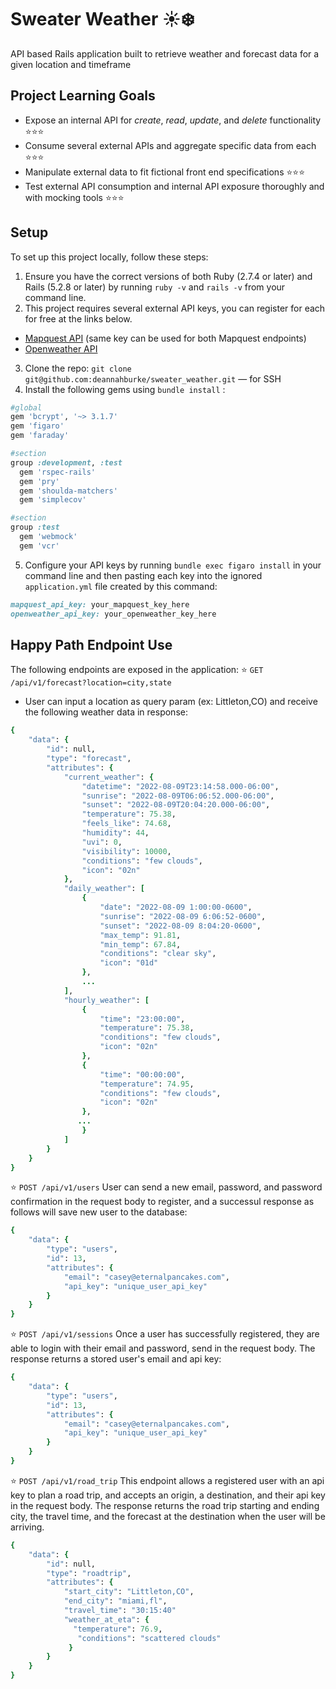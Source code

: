 # Sweater Weather :sunny::snowflake:
API based Rails application built to retrieve weather and forecast data for a given location and timeframe
## Project Learning Goals
* Expose an internal API for *create*, *read*, *update*, and *delete* functionality ⭐⭐⭐
* Consume several external APIs and aggregate specific data from each ⭐⭐⭐
* Manipulate external data to fit fictional front end specifications ⭐⭐⭐
* Test external API consumption and internal API exposure thoroughly and with mocking tools ⭐⭐⭐
## Setup
To set up this project locally, follow these steps:
1. Ensure you have the correct versions of both Ruby (2.7.4 or later) and Rails (5.2.8 or later) by running `ruby -v` and `rails -v` from your command line.
2. This project requires several external API keys, you can register for each for free at the links below.
* [Mapquest API](https://developer.mapquest.com/user/login/sign-up) (same key can be used for both Mapquest endpoints)
* [Openweather API](https://home.openweathermap.org/users/sign_up)
3. Clone the repo:
`git clone git@github.com:deannahburke/sweater_weather.git` &mdash; for SSH
4. Install the following gems using `bundle install` :
```ruby
#global
gem 'bcrypt', '~> 3.1.7'
gem 'figaro'
gem 'faraday'

#section
group :development, :test
  gem 'rspec-rails'
  gem 'pry'
  gem 'shoulda-matchers'
  gem 'simplecov'

#section
group :test
  gem 'webmock'
  gem 'vcr'
```
5. Configure your API keys by running `bundle exec figaro install` in your command line and then pasting each key into the ignored `application.yml` file created by this command:
```ruby
mapquest_api_key: your_mapquest_key_here
openweather_api_key: your_openweather_key_here
```

## Happy Path Endpoint Use
The following endpoints are exposed in the application:
⭐ `GET /api/v1/forecast?location=city,state`
* User can input a location as query param (ex: Littleton,CO) and receive the following weather data in response:
```ruby
{
    "data": {
        "id": null,
        "type": "forecast",
        "attributes": {
            "current_weather": {
                "datetime": "2022-08-09T23:14:58.000-06:00",
                "sunrise": "2022-08-09T06:06:52.000-06:00",
                "sunset": "2022-08-09T20:04:20.000-06:00",
                "temperature": 75.38,
                "feels_like": 74.68,
                "humidity": 44,
                "uvi": 0,
                "visibility": 10000,
                "conditions": "few clouds",
                "icon": "02n"
            },
            "daily_weather": [
                {
                    "date": "2022-08-09 1:00:00-0600",
                    "sunrise": "2022-08-09 6:06:52-0600",
                    "sunset": "2022-08-09 8:04:20-0600",
                    "max_temp": 91.81,
                    "min_temp": 67.84,
                    "conditions": "clear sky",
                    "icon": "01d"
                },
                ...
            ],
            "hourly_weather": [
                {
                    "time": "23:00:00",
                    "temperature": 75.38,
                    "conditions": "few clouds",
                    "icon": "02n"
                },
                {
                    "time": "00:00:00",
                    "temperature": 74.95,
                    "conditions": "few clouds",
                    "icon": "02n"
                },
               ...
                }
            ]
        }
    }
}
```
⭐ `POST /api/v1/users`
User can send a new email, password, and password confirmation in the request body to register, and a successul response as follows will save new user to the database:
```ruby
{
    "data": {
        "type": "users",
        "id": 13,
        "attributes": {
            "email": "casey@eternalpancakes.com",
            "api_key": "unique_user_api_key"
        }
    }
}
```
⭐ `POST /api/v1/sessions`
Once a user has successfully registered, they are able to login with their email and password, send in the request body. The response returns a stored user's email and api key:
```ruby
{
    "data": {
        "type": "users",
        "id": 13,
        "attributes": {
            "email": "casey@eternalpancakes.com",
            "api_key": "unique_user_api_key"
        }
    }
}
```
⭐ `POST /api/v1/road_trip`
This endpoint allows a registered user with an api key to plan a road trip, and accepts an origin, a destination, and their api key in the request body.  The response returns the road trip starting and ending city, the travel time, and the forecast at the destination when the user will be arriving.
```ruby
{
    "data": {
        "id": null,
        "type": "roadtrip",
        "attributes": {
            "start_city": "Littleton,CO",
            "end_city": "miami,fl",
            "travel_time": "30:15:40"
            "weather_at_eta": {
              "temperature": 76.9,
               "conditions": "scattered clouds"
             }
        }
    }
}
